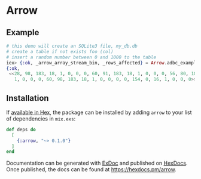 # Arrow

## Example
```elixir
# this demo will create an SQLite3 file, my_db.db
# create a table if not exists foo (col)
# insert a random number between 0 and 1000 to the table
iex> {:ok, _arrow_array_stream_bin, _rows_affected} = Arrow.adbc_example
{:ok,
 <<28, 98, 183, 18, 1, 0, 0, 0, 60, 91, 183, 18, 1, 0, 0, 0, 56, 80, 183, 18,
   1, 0, 0, 0, 60, 98, 183, 18, 1, 0, 0, 0, 0, 154, 0, 16, 1, 0, 0, 0>>, -1}
```

## Installation

If [available in Hex](https://hex.pm/docs/publish), the package can be installed
by adding `arrow` to your list of dependencies in `mix.exs`:

```elixir
def deps do
  [
    {:arrow, "~> 0.1.0"}
  ]
end
```

Documentation can be generated with [ExDoc](https://github.com/elixir-lang/ex_doc)
and published on [HexDocs](https://hexdocs.pm). Once published, the docs can
be found at <https://hexdocs.pm/arrow>.

